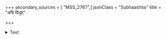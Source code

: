 +++
secondary_sources = [ "MSS_2767",]
jsonClass = "Subhaashita"
title = "अयि विधुम्"

+++

<details><summary>Text</summary>

अयि विधुं परिपृच्छ गुरोः कुतः स्फुटमशिक्ष्यत दाहवदान्यता।  
ग्लपितशंभुगलाद् गरलात् त्वया किमुदधौ जड वा वडवानलात्॥
</details>
